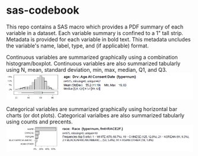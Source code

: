# sas-codebook

This repo contains a SAS macro which provides a PDF summary of each variable in a dataset. Each variable summary is confined to a 1" tall strip. Metadata is provided for each variable in bold text. This metadata uncludes the variable's name, label, type, and (if applicable) format.

Continuous variables are summarized graphically using a combination histogram/boxplot. Continuous variables are also summarized tabularly using N, mean, standard deviation, min, max, median, Q1, and Q3.
![continuous strip](https://github.com/RhoInc/sas-codebook/blob/master/Continuous.PNG)

Categorical variables are summarized graphically using horizontal bar charts (or dot plots). Categorical varialbes are also summarized tabularly using counts and precents. 
![categorical strip](https://github.com/RhoInc/sas-codebook/blob/master/Categorical.PNG)

